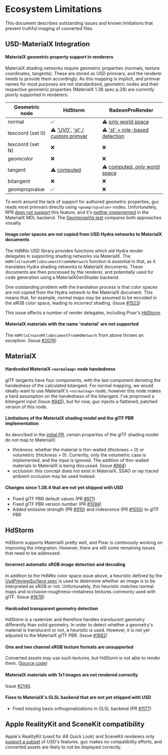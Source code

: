 # Ecosystem Limitations

This document describes outstanding issues and known limitations that prevent truthful imaging of converted files.


## USD-MaterialX Integration

#### MaterialX geometric property support in renderers

MaterialX shading networks require geometric properties (normals, texture coordinates, tangents). These are stored as USD primvars, and the renderer needs to provide them accordingly. As this mapping is implicit, and primvar names for most purposes are not standardized, geometric nodes and their respective geometric properties (MaterialX 1.38 spec p.28) are currently poorly supported in renderers:

Geometric node   | HdStorm                                     | RadeonProRender
-----------------|---------------------------------------------|--------------------
normal           | ✅                                          | ⚠️ [only world space](https://github.com/GPUOpen-LibrariesAndSDKs/RadeonProRenderUSD/blob/101208a8c7dbf100d050d88ca6124db4e260087e/deps/rprMtlxLoader/rprMtlxLoader.cpp#L872-L878)
texcoord (set 0)         | ⚠️ ['UV0'](https://github.com/PixarAnimationStudios/USD/blob/a0608bb8ae77de8468fb0d4b6bffbcd34979a1a8/pxr/usd/usdMtlx/parser.cpp#L220-L222), ['st' / custom primvar](https://github.com/PixarAnimationStudios/USD/blob/3b097e3ba8fabf1777a1256e241ea15df83f3065/pxr/usd/usdMtlx/parser.cpp#L53-L57)                        | ⚠️ ['st' + role-based detection](https://github.com/GPUOpen-LibrariesAndSDKs/RadeonProRenderUSD/blob/0af4da6c160241dbd609fbf87402c60a45b90e0b/pxr/imaging/plugin/hdRpr/mesh.cpp#L389-L398)
texcoord (set N)            | ❌                                      | ❌
geomcolor            | ❌                                      | ❌
tangent          | ⚠️ [computed](https://github.com/PixarAnimationStudios/USD/blob/a0608bb8ae77de8468fb0d4b6bffbcd34979a1a8/pxr/imaging/hdSt/materialXShaderGen.cpp#L68)               | ⚠️ [computed, only world space](https://github.com/GPUOpen-LibrariesAndSDKs/RadeonProRenderUSD/blob/101208a8c7dbf100d050d88ca6124db4e260087e/deps/rprMtlxLoader/rprMtlxLoader.cpp#L847-L856)
bitangent        | ❌                                         | ❌
geompropvalue    | ✅                                         | ❌

To work around the lack of support for authored geometric properties, guc reads most primvars directly using `<geompropvalue>` nodes.
Unfortunately, RPR [does not support](https://github.com/GPUOpen-LibrariesAndSDKs/RadeonProRenderUSD/blob/101208a8c7dbf100d050d88ca6124db4e260087e/deps/rprMtlxLoader/rprMtlxLoader.cpp#L887) this feature, and it's [neither implemented](https://github.com/AcademySoftwareFoundation/MaterialX/blob/ef1b933b5c5192403aa4ae2d493a2b450670c934/source/MaterialXGenMdl/mdl/materialx/stdlib.mdl#L1170-L1285) in the MaterialX MDL backend. The [GeompropVis test](https://github.com/pablode/guc-tests/blob/main/tests/GeompropVis_mtlx.png) compares both approaches visually.

#### Image color spaces are not copied from USD Hydra networks to MaterialX documents

The HdMtlx USD library provides functions which aid Hydra render delegates in supporting shading networks via MaterialX. The `HdMtlxCreateMtlxDocumentFromHdNetwork` function is essential in that, as it translates Hydra shading networks to MaterialX documents. These documents are then processed by the renderer, and potentially used for code generation using a MaterialXGenShader backend.

One outstanding problem with the translation process is that color spaces are not copied from the Hydra network to the MaterialX document. This means that, for example, normal maps may be assumed to be encoded in the sRGB color space, leading to incorrect shading. (Issue [#1523](https://github.com/PixarAnimationStudios/USD/issues/1523))

This issue affects a number of render delegates, including Pixar's [HdStorm](https://github.com/PixarAnimationStudios/USD/blob/0c7b9a95f155c221ff7df9270a39a52e3b23af8b/pxr/imaging/hdSt/materialXFilter.cpp#L877).

#### MaterialX materials with the name 'material' are not supported

The `HdMtlxCreateMtlxDocumentFromHdNetwork` from above throws an exception. (Issue [#2076](https://github.com/PixarAnimationStudios/USD/issues/2076))


## MaterialX

#### Hardcoded MaterialX `<normalmap>` node handedness
glTF tangents have four components, with the last component denoting the handedness of the calculated bitangent.
For normal mapping, we would ideally want to use MaterialX's `<normalmap>` node, however this node makes a hard assumption on the handedness of the bitangent.
I've proprosed a _bitangent_ input (Issue [#945](https://github.com/AcademySoftwareFoundation/MaterialX/issues/945)), but for now, guc injects a flattened, patched version of this node.

#### Limitations of the MaterialX shading model and the glTF PBR implementation
As described in the [initial PR](https://github.com/AcademySoftwareFoundation/MaterialX/pull/861), certain properties of the glTF shading model do not map to MaterialX:
 * _thickness_: whether the material is thin-walled (thickness = 0) or volumetric (thickness > 0). Currently, only the volumetric case is implemented, and the input is ignored. The addition of thin-walled materials to MaterialX is being discussed. (Issue [#864](https://github.com/AcademySoftwareFoundation/MaterialX/issues/864))
 * _occlusion_: this concept does not exist in MaterialX. SSAO or ray traced ambient occlusion may be used instead.

#### Changes since 1.38.4 that are not yet shipped with USD
* Fixed glTF PBR default values (PR [#971](https://github.com/AcademySoftwareFoundation/MaterialX/pull/971))
* Fixed glTF PBR version number (PR [#1094](https://github.com/AcademySoftwareFoundation/MaterialX/pull/1094))
* Added emissive strength (PR [#910](https://github.com/AcademySoftwareFoundation/MaterialX/pull/910)) and iridescence (PR [#1055](https://github.com/AcademySoftwareFoundation/MaterialX/pull/1055)) to glTF PBR


## HdStorm

HdStorm supports MaterialX pretty well, and Pixar is continously working on improving the integration. However, there are still some remaining issues that need to be addressed.

#### Incorrect automatic sRGB image detection and decoding
In addition to the HdMtlx color space issue above, a heuristic defined by the [UsdPreviewSurface spec](https://graphics.pixar.com/usd/release/spec_usdpreviewsurface.html#texture-reader) is used to determine whether an image is to be interpreted as sRGB or not. Unfortunately, this heuristic matches normal maps and occlusion-roughness-metalness textures commonly used with glTF. (Issue [#1878](https://github.com/PixarAnimationStudios/USD/issues/1878))

#### Hardcoded transparent geometry detection
HdStorm is a rasterizer and therefore handles translucent geometry differently than solid geometry. In order to detect whether a geometry's material is translucent or not, a heuristic is used. However, it is not yet adjusted to the MaterialX glTF PBR. (Issue [#1882](https://github.com/PixarAnimationStudios/USD/issues/1882))

#### One and two channel sRGB texture formats are unsupported
Converted assets may use such textures, but HdStorm is not able to render them. ([Source code](https://github.com/PixarAnimationStudios/USD/blob/3abc46452b1271df7650e9948fef9f0ce602e3b2/pxr/imaging/hdSt/textureUtils.cpp#L341-L345))

#### MaterialX materials with 1x1 images are not rendered correctly
Issue [#2140](https://github.com/PixarAnimationStudios/USD/issues/2140).

#### Fixes to MaterialX's GLSL backend that are not yet shipped with USD
* Fixed missing basis orthogonalizations in GLSL backend (PR [#1177](https://github.com/AcademySoftwareFoundation/MaterialX/pull/1177))


## Apple RealityKit and SceneKit compatibility

Apple's RealityKit (used for AR Quick Look) and SceneKit renderers only [support a subset](https://developer.apple.com/documentation/realitykit/validating-usd-files) of USD's features. guc makes no compatibility efforts, and converted assets are likely to not be displayed correctly.


